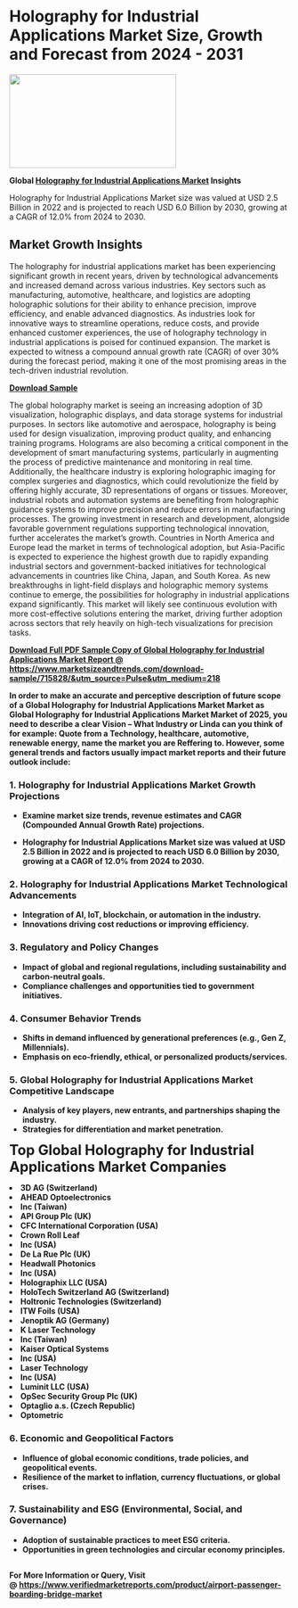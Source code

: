 <H1>Holography for Industrial Applications Market Size, Growth and Forecast from 2024 - 2031</H1><img class="aligncenter size-medium wp-image-584254" src="https://thirdeyenews.in/wp-content/uploads/2024/09/Global-Market-Research-300x168.jpeg" alt="" width="300" height="168" /><p><strong>Global&nbsp;<a href="https://www.marketsizeandtrends.com/download-sample/715828/&amp;utm_source=Pulse&amp;utm_medium=218">Holography for Industrial Applications Market</a> Insights</strong></p><p>Holography for Industrial Applications Market size was valued at USD 2.5 Billion in 2022 and is projected to reach USD 6.0 Billion by 2030, growing at a CAGR of 12.0% from 2024 to 2030.</p><p><h2>Market Growth Insights</h2> <p>The holography for industrial applications market has been experiencing significant growth in recent years, driven by technological advancements and increased demand across various industries. Key sectors such as manufacturing, automotive, healthcare, and logistics are adopting holographic solutions for their ability to enhance precision, improve efficiency, and enable advanced diagnostics. As industries look for innovative ways to streamline operations, reduce costs, and provide enhanced customer experiences, the use of holography technology in industrial applications is poised for continued expansion. The market is expected to witness a compound annual growth rate (CAGR) of over 30% during the forecast period, making it one of the most promising areas in the tech-driven industrial revolution.</p> <p><strong><a href="#">Download Sample</a></strong></p> <p>The global holography market is seeing an increasing adoption of 3D visualization, holographic displays, and data storage systems for industrial purposes. In sectors like automotive and aerospace, holography is being used for design visualization, improving product quality, and enhancing training programs. Holograms are also becoming a critical component in the development of smart manufacturing systems, particularly in augmenting the process of predictive maintenance and monitoring in real time. Additionally, the healthcare industry is exploring holographic imaging for complex surgeries and diagnostics, which could revolutionize the field by offering highly accurate, 3D representations of organs or tissues. Moreover, industrial robots and automation systems are benefiting from holographic guidance systems to improve precision and reduce errors in manufacturing processes. The growing investment in research and development, alongside favorable government regulations supporting technological innovation, further accelerates the market’s growth. Countries in North America and Europe lead the market in terms of technological adoption, but Asia-Pacific is expected to experience the highest growth due to rapidly expanding industrial sectors and government-backed initiatives for technological advancements in countries like China, Japan, and South Korea. As new breakthroughs in light-field displays and holographic memory systems continue to emerge, the possibilities for holography in industrial applications expand significantly. This market will likely see continuous evolution with more cost-effective solutions entering the market, driving further adoption across sectors that rely heavily on high-tech visualizations for precision tasks.</p> <p><strong><a href="#"></p><p><span class=""><strong>Download Full PDF Sample Copy of Global Holography for Industrial Applications Market Report</strong> @ <a href="https://www.marketsizeandtrends.com/download-sample/715828/&amp;utm_source=Pulse&amp;utm_medium=218" target="_blank">https://www.marketsizeandtrends.com/download-sample/715828/&amp;utm_source=Pulse&amp;utm_medium=218</a></span></p><p>In order to make an accurate and perceptive description of future scope of a Global&nbsp;Holography for Industrial Applications Market Market as Global&nbsp;Holography for Industrial Applications Market Market of 2025, you need to describe a clear Vision &ndash; What Industry or Linda can you think of for example: Quote from a Technology, healthcare, automotive, renewable energy, name the market you are Reffering to. However, some general trends and factors usually impact market reports and their future outlook include:</p><h3>1.&nbsp;<strong>Holography for Industrial Applications Market Growth Projections</strong></h3><ul><li>Examine market size trends, revenue estimates and CAGR (Compounded Annual Growth Rate) projections.</li><li><p>Holography for Industrial Applications Market size was valued at USD 2.5 Billion in 2022 and is projected to reach USD 6.0 Billion by 2030, growing at a CAGR of 12.0% from 2024 to 2030.</p></li></ul><h3>2.&nbsp;<strong>Holography for Industrial Applications Market Technological Advancements</strong></h3><ul><li>Integration of AI, IoT, blockchain, or automation in the industry.</li><li>Innovations driving cost reductions or improving efficiency.</li></ul><h3>3.&nbsp;<strong>Regulatory and Policy Changes</strong></h3><ul><li>Impact of global and regional regulations, including sustainability and carbon-neutral goals.</li><li>Compliance challenges and opportunities tied to government initiatives.</li></ul><h3>4.&nbsp;<strong>Consumer Behavior Trends</strong></h3><ul><li>Shifts in demand influenced by generational preferences (e.g., Gen Z, Millennials).</li><li>Emphasis on eco-friendly, ethical, or personalized products/services.</li></ul><h3>5.&nbsp;<strong>Global Holography for Industrial Applications Market Competitive Landscape</strong></h3><ul><li>Analysis of key players, new entrants, and partnerships shaping the industry.</li><li>Strategies for differentiation and market penetration.</li></ul><p data-pm-slice="1 1 []"><span style="color: inherit; font-family: inherit; font-size: 25px;">Top Global Holography for Industrial Applications Market Companies</span></p><div class="" data-test-id=""><p><li>3D AG (Switzerland)</li><li> AHEAD Optoelectronics</li><li> Inc (Taiwan)</li><li> API Group Plc (UK)</li><li> CFC International Corporation (USA)</li><li> Crown Roll Leaf</li><li> Inc (USA)</li><li> De La Rue Plc (UK)</li><li> Headwall Photonics</li><li> Inc (USA)</li><li> Holographix LLC (USA)</li><li> HoloTech Switzerland AG (Switzerland)</li><li> Holtronic Technologies (Switzerland)</li><li> ITW Foils (USA)</li><li> Jenoptik AG (Germany)</li><li> K Laser Technology</li><li> Inc (Taiwan)</li><li> Kaiser Optical Systems</li><li> Inc (USA)</li><li> Laser Technology</li><li> Inc (USA)</li><li> Luminit LLC (USA)</li><li> OpSec Security Group Plc (UK)</li><li> Optaglio a.s. (Czech Republic)</li><li> Optometric</li></p></div><h3>6.&nbsp;<strong>Economic and Geopolitical Factors</strong></h3><ul><li>Influence of global economic conditions, trade policies, and geopolitical events.</li><li>Resilience of the market to inflation, currency fluctuations, or global crises.</li></ul><h3>7.&nbsp;<strong>Sustainability and ESG (Environmental, Social, and Governance)</strong></h3><ul><li>Adoption of sustainable practices to meet ESG criteria.</li><li>Opportunities in green technologies and circular economy principles.</li></ul><h2><strong style="font-size: 14px;">For More Information or Query, Visit @&nbsp;</strong><a style="background-color: #ffffff; font-size: 14px;" href="https://www.marketsizeandtrends.com/report/holography-for-industrial-applications-market/" target="_blank">https://www.verifiedmarketreports.com/product/airport-passenger-boarding-bridge-market</a></h2>
